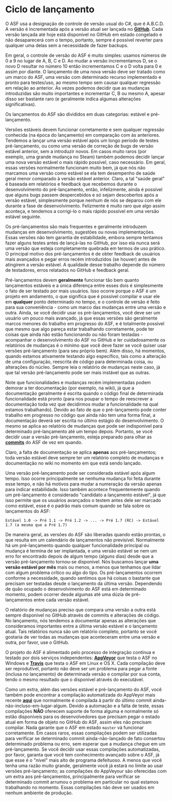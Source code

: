 # Ciclo de lançamento

O ASF usa a designação de controle de versão usual do C#, que é A.B.C.D. A versão é incrementada após a versão atual ser lançada no **[GitHub](https://github.com/JustArchiNET/ArchiSteamFarm/releases)**. Cada versão lançada até hoje está disponível no GitHub em estado congelado e não desaparecerá com o tempo, portanto, sempre é possível reverter para qualquer uma delas sem a necessidade de fazer backups.

Em geral, o controle de versão do ASF é muito simples: usamos números de 0 a 9 no lugar de A, B, C e D. Ao mudar a versão incrementamos D, se o novo D resultar no número 10 então incrementamos C e o D volta para 0 e assim por diante. O lançamento de uma nova versão deve ser tratado como um marco do ASF, uma versão com determinado recurso implementado e pronto para testes/uso, ao mesmo tempo sem causar qualquer regressão em relação ao anterior. Às vezes podemos decidir que as mudanças introduzidas são muito importantes e incrementar C, B ou mesmo A, apesar disso ser bastante raro (e geralmente indica algumas alterações significativas).

Os lançamentos do ASF são divididos em duas categorias: estável e pré-lançamento.

Versões estáveis devem funcionar corretamente e sem qualquer regressão conhecida (na época do lançamento) em comparação com às anteriores. Tendemos a lançar uma versão estável após um longo período de testes pré-lançamento, ou como uma versão de correção de bugs de versão estável anterior, sem a introduzir novos. Em casos muito raros (por exemplo, uma grande mudança no Steam) também podemos decidir lançar uma nova versão estável o mais rápido possível, caso necessário. Em geral, essas versões normalmente funcionam muito bem, já que nós não marcamos uma versão como estável se ela tem desempenho de saúde geral menor comparado à versão estável anterior. Claro, a tal "saúde geral" é baseada em relatórios e feedback que recebemos durante o desenvolvimento do pré-lançamento, então, infelizmente, ainda é possível que alguns bugs passem despercebidos e só sejam descobertos após a versão estável, simplesmente porque nenhum de nós se deparou com ele durante a fase de desenvolvimento. Felizmente é muito raro que algo assim aconteça, e tendemos a corrigi-lo o mais rápido possível em uma versão estável seguinte.

Os pré-lançamentos são mais frequentes e geralmente introduzem mudanças em desenvolvimento, sugestões ou novas implementações. Essas versões não tem garantia de estabilidade, embora sempre tentamos fazer alguns testes antes de lançá-las no GitHub, por isso ela nunca será uma versão que esteja completamente quebrada em termos de uso prático. O principal motivo dos pré-lançamentos é de obter feedback de usuários mais avançados e pegar erros recém introduzidos (se houver) antes de atingirem a versão estável. A qualidade desse trabalho depende do número de testadores, erros relatados no GitHub e feedback geral.

Pré-lançamentos devem **geralmente** funcionar tão bem quanto lançamentos estáveis e a única diferença entre esses dois é simplesmente o fato de ser testado por mais usuários. Isso ocorre porque o ASF é um projeto em andamento, o que significa que é possível compilar e usar ele em **qualquer** ponto determinado no tempo, e o controle de versão é feito para sua conveniência - como um marco das mudanças entre uma versão e outra. Ainda, se você decidir usar os pré-lançamentos, você deve ser um usuário um pouco mais avançado, já que essas versões são geralmente marcos menores do trabalho em progresso do ASF, e é totalmente possível que mesmo que algo pareça estar trabalhando corretamente, pode ter coisas que ainda não estão funcionando ou não foram testadas - acompanhar o desenvolvimento do ASF no GitHub e ler cuidadosamente os relatórios de mudanças é o mínimo que você deve fazer se você quiser usar versões pré-lançamento (para seu próprio bem). Além disso, há momentos, quando estamos ativamente testando algo específico, tais como a alteração de uma configuração, reescrita de código para determinada coisa, ou alterações do núcleo. Sempre leia o relatório de mudanças neste caso, já que tal versão pré-lançamento pode ser mais instável que as outras.

Note que funcionalidades e mudanças recém implementadas podem demorar a ter documentação (por exemplo, na wiki), já que a documentação geralmente é escrita quando o código final de determinada funcionalidade está pronto (para nos poupar o tempo de reescrever a documentação toda vez que decidirmos mudar a funcionalidade na qual estamos trabalhando). Devido ao fato de que o pré-lançamento pode conter trabalho em progresso no código que ainda não tem uma forma final, a documentação deverá ser escrita no último estágio do desenvolvimento. O mesmo se aplica ao relatório de mudanças que pode ser indisponível para determinado pré-lançamento até um tempo depois. Portanto, se você decidir usar a versão pré-lançamento, esteja preparado para olhar as **[commits](https://github.com/JustArchiNET/ArchiSteamFarm/commits/master)** do ASF de vez em quando.

Claro, a falta de documentação se aplica **apenas** aos pré-lançamentos; toda versão estável deve sempre ter um relatório completo de mudanças e documentação no wiki no momento em que está sendo lançado.

Uma versão pré-lançamento pode ser considerada estável após algum tempo. Isso ocorre principalmente se nenhuma mudança foi feita durante esse tempo, e não há motivos para mudar a numeração da versão apenas para indicar estabilidade. Isso também acontece frequentemente quando um pré-lançamento é considerado "candidato a lançamento estável", já que isso permite que os usuários avançados o testem antes dele ser marcado como estável, esse é o padrão mais comum quando se fala sobre os lançamentos do ASF:

    Estável 1.0 -> Pré 1.1 -> Pré 1.2 -> ... -> Pré 1.7 (RC) -> Estável 1.7 (a mesma que a Pré 1.7)
    

De maneira geral, as versões do ASF são liberadas quando estão prontas, o que resulta em um calendário de lançamentos não previsível. Normalmente há um pré-lançamento quando qualquer funcionalidade principal ou mudança é termina de ser implantada, e uma versão estável se nem um erro for encontrado depois de algum tempo (alguns dias) desde que a versão pré-lançamento tornou-se disponível. Nós buscamos lançar **uma versão estável por mês** mais ou menos, a menos que tenhamos que lidar com algum problema crítico ou algo do tipo. Os pré-lançamentos ocorrem conforme a necessidade, quando sentimos que há coisas o bastante que precisam ser testadas desde o lançamento da última versão. Dependendo de quão ocupado o desenvolvimento do ASF está em determinado momento, podem ocorrer desde algumas até uma dúzia de pré-lançamentos entre cada versão estável.

O relatório de mudanças preciso que compara uma versão a outra está sempre disponível no GitHub através de commits e alterações de código. No lançamento, nós tendemos a documentar apenas as alterações que consideramos importantes entre a última versão estável e o lançamento atual. Tais relatórios nunca são um relatório completo, portanto se você gostaria de ver todas as mudanças que aconteceram entre uma versão e outra, por favor, use o GitHub.

O projeto do ASF é alimentado pelo processo de integração contínua e testado por dois serviços independentes: **[AppVeyor](https://ci.appveyor.com/project/JustArchi/ArchiSteamFarm)** que testa o ASF no Windows e **[Travis](https://travis-ci.com/JustArchiNET/ArchiSteamFarm)** que testa o ASF em Linux e OS X. Cada compilação deve ser reprodutível, portanto não deve ser um problema para pegar a fonte (inclusa no lançamento) de determinada versão e compilar por sua conta, tendo o mesmo resultado que o disponível através do executável.

Como um extra, além das versões estável e pré-lançamento do ASF, você também pode encontrar a compilação automatizada do AppVeyor mais recente **[aqui](https://ci.appveyor.com/project/JustArchi/ArchiSteamFarm)** que normalmente é compilada à partir do último commit ainda-não-incluso-em-lugar-algum. Devido a automação e a falta de teste, essas compilações **NÃO** oferecem suporte de forma alguma e normalmente só estão disponíveis para os desenvolvedores que precisam pegar o estado atual em forma de objeto no GitHub do ASF, assim eles não precisam compilar. Nada garante que o ASF em estado `master` vá funcionar corretamente. Em casos raros, essas compilações podem ser utilizadas para verificar se determinado commit ainda-não-lançado de fato consertou determinado problema ou erro, sem esperar que a mudança chegue em um pré-lançamento. Se você decidir usar essas compilações automatizadas, por favor, garanta que você tem conhecimento avançado sobre o ASF, já que esse é o "nível" mais alto de programa defeituoso. A menos que você tenha uma razão muito grande, geralmente você já estará no limite ao usar versões pré-lançamento; as compilações do AppVeyour são oferecidas com um extra aos pré-lançamentos, principalmente para verificar se determinado commit arrumou o problema em particular no qual estamos trabalhando no momento. Essas compilações não deve ser usados em nenhum ambiente de produção.